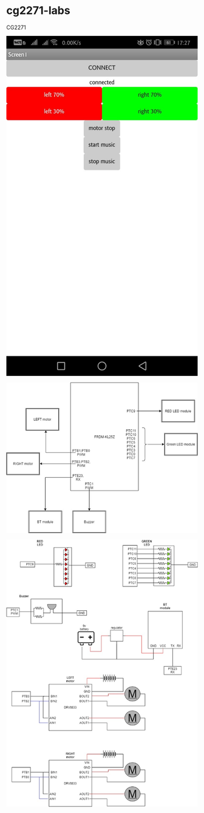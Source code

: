 # cg2271-labs
CG2271 

![UI](https://github.com/9hafidz6/cg2271-labs/blob/master/project%20stuff/app%20image/photo6053178314455099985.jpg)

![alldiagram](https://github.com/9hafidz6/cg2271-labs/blob/master/project%20stuff/project%20diagrams/cg2271_diagrams.jpg)

![ledbt](https://github.com/9hafidz6/cg2271-labs/blob/master/project%20stuff/project%20diagrams/LEDandBT.jpg)
